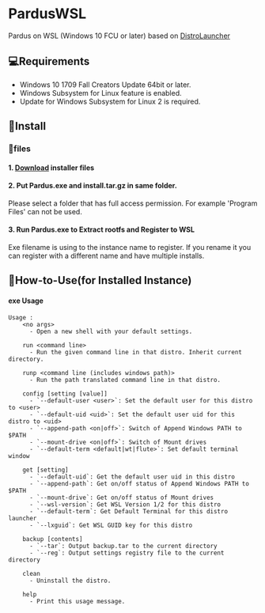# PardusWSL
Pardus on WSL (Windows 10 FCU or later)
based on [DistroLauncher](https://github.com/microsoft/WSL-DistroLauncher/)

## 💻Requirements
* Windows 10 1709 Fall Creators Update 64bit or later.
* Windows Subsystem for Linux feature is enabled.
* Update for Windows Subsystem for Linux 2 is required.

## 💾Install
### 📁files
#### 1. [Download](https://github.com/dogukanoksuz/PardusWSL/releases/latest) installer files

#### 2. Put Pardus.exe and install.tar.gz in same folder.
Please select a folder that has full access permission.
For example 'Program Files' can not be used.

#### 3. Run Pardus.exe to Extract rootfs and Register to WSL
Exe filename is using to the instance name to register.
If you rename it you can register with a different name and have multiple installs.

## 📝How-to-Use(for Installed Instance)
#### exe Usage
```dos
Usage :
    <no args>
      - Open a new shell with your default settings.

    run <command line>
      - Run the given command line in that distro. Inherit current directory.

    runp <command line (includes windows path)>
      - Run the path translated command line in that distro.

    config [setting [value]]
      - `--default-user <user>`: Set the default user for this distro to <user>
      - `--default-uid <uid>`: Set the default user uid for this distro to <uid>
      - `--append-path <on|off>`: Switch of Append Windows PATH to $PATH
      - `--mount-drive <on|off>`: Switch of Mount drives
      - `--default-term <default|wt|flute>`: Set default terminal window

    get [setting]
      - `--default-uid`: Get the default user uid in this distro
      - `--append-path`: Get on/off status of Append Windows PATH to $PATH
      - `--mount-drive`: Get on/off status of Mount drives
      - `--wsl-version`: Get WSL Version 1/2 for this distro
      - `--default-term`: Get Default Terminal for this distro launcher
      - `--lxguid`: Get WSL GUID key for this distro

    backup [contents]
      - `--tar`: Output backup.tar to the current directory
      - `--reg`: Output settings registry file to the current directory

    clean
      - Uninstall the distro.

    help
      - Print this usage message.
```
